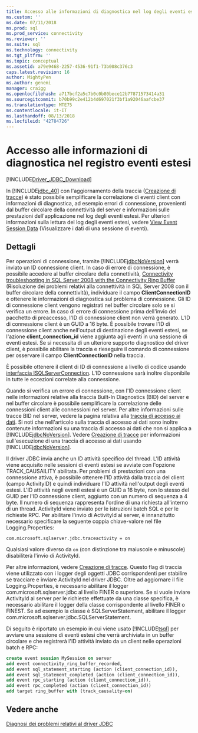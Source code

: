 ```yaml
---
title: Accesso alle informazioni di diagnostica nel log degli eventi estesi | Microsoft Docs
ms.custom: ''
ms.date: 07/11/2018
ms.prod: sql
ms.prod_service: connectivity
ms.reviewer: ''
ms.suite: sql
ms.technology: connectivity
ms.tgt_pltfrm: ''
ms.topic: conceptual
ms.assetid: a79e9468-2257-4536-91f1-73b008c376c3
caps.latest.revision: 16
author: MightyPen
ms.author: genemi
manager: craigg
ms.openlocfilehash: a717bcf2a5c7b0c0b80bece12b77871573414a31
ms.sourcegitcommit: b70b99c2e412b4d697021f3bf1a92046aafcbe37
ms.translationtype: MTE75
ms.contentlocale: it-IT
ms.lasthandoff: 08/13/2018
ms.locfileid: "42784726"
---
```

# <a name="accessing-diagnostic-information-in-the-extended-events-log"></a>Accesso alle informazioni di diagnostica nel registro eventi estesi
[!INCLUDE[Driver_JDBC_Download](../../includes/driver_jdbc_download.md)]

  In [!INCLUDE[jdbc_40](../../includes/jdbc_40_md.md)] con l'aggiornamento della traccia ([Creazione di tracce](../../connect/jdbc/tracing-driver-operation.md)) è stato possibile semplificare la correlazione di eventi client con informazioni di diagnostica, ad esempio errori di connessione, provenienti dal buffer circolare della connettività del server e informazioni sulle prestazioni dell'applicazione nel log degli eventi estesi. Per ulteriori informazioni sulla lettura del log degli eventi estesi, vedere [View Event Session Data](http://msdn.microsoft.com/library/hh710068(SQL.110).aspx) (Visualizzare i dati di una sessione di eventi).  
  
## <a name="details"></a>Dettagli  
 Per operazioni di connessione, tramite [!INCLUDE[jdbcNoVersion](../../includes/jdbcnoversion_md.md)] verrà inviato un ID connessione client. In caso di errore di connessione, è possibile accedere al buffer circolare della connettività, [Connectivity troubleshooting in SQL Server 2008 with the Connectivity Ring Buffer](http://go.microsoft.com/fwlink/?LinkId=207752) (Risoluzione dei problemi relativi alla connettività in SQL Server 2008 con il buffer circolare della connettività), individuare il campo **ClientConnectionID** e ottenere le informazioni di diagnostica sul problema di connessione. Gli ID di connessione client vengono registrati nel buffer circolare solo se si verifica un errore. In caso di errore di connessione prima dell'invio del pacchetto di preaccesso, l'ID di connessione client non verrà generato. L'ID di connessione client è un GUID a 16 byte. È possibile trovare l'ID di connessione client anche nell'output di destinazione degli eventi estesi, se l'azione **client_connection_id** viene aggiunta agli eventi in una sessione di eventi estesi. Se si necessita di un ulteriore supporto diagnostico del driver client, è possibile abilitare la traccia e rieseguire il comando di connessione per osservare il campo **ClientConnectionID** nella traccia.  
  
 È possibile ottenere il client di ID di connessione a livello di codice usando [interfaccia ISQLServerConnection](../../connect/jdbc/reference/isqlserverconnection-interface.md). L'ID connessione sarà inoltre disponibile in tutte le eccezioni correlate alla connessione.  
  
 Quando si verifica un errore di connessione, con l'ID connessione client nelle informazioni relative alla traccia Built-In Diagnostics (BID) del server e nel buffer circolare è possibile semplificare la correlazione delle connessioni client alle connessioni nel server. Per altre informazioni sulle tracce BID nel server, vedere la pagina relativa alla [traccia di accesso ai dati](http://go.microsoft.com/fwlink/?LinkId=125805). Si noti che nell'articolo sulla traccia di accesso ai dati sono inoltre contenute informazioni su una traccia di accesso ai dati che non si applica a [!INCLUDE[jdbcNoVersion](../../includes/jdbcnoversion_md.md)]. Vedere [Creazione di tracce](../../connect/jdbc/tracing-driver-operation.md) per informazioni sull'esecuzione di una traccia di accesso ai dati usando [!INCLUDE[jdbcNoVersion](../../includes/jdbcnoversion_md.md)].  
  
 Il driver JDBC invia anche un ID attività specifico del thread. L'ID attività viene acquisito nelle sessioni di eventi estesi se avviate con l'opzione TRACK_CAUSAILITY abilitata. Per problemi di prestazioni con una connessione attiva, è possibile ottenere l'ID attività dalla traccia del client (campo ActivityID) e quindi individuare l'ID attività nell'output degli eventi estesi. L'ID attività negli eventi estesi è un GUID a 16 byte, non lo stesso del GUID per l'ID connessione client, aggiunto con un numero di sequenza a 4 byte. Il numero di sequenza rappresenta l'ordine di una richiesta all'interno di un thread. ActivityId viene inviato per le istruzioni batch SQL e per le richieste RPC. Per abilitare l'invio di ActivityId al server, è innanzitutto necessario specificare la seguente coppia chiave-valore nel file Logging.Properties:  
  
```
com.microsoft.sqlserver.jdbc.traceactivity = on  
```  
  
 Qualsiasi valore diverso da `on` (con distinzione tra maiuscole e minuscole) disabiliterà l'invio di ActivityId.  
  
 Per altre informazioni, vedere [Creazione di tracce](../../connect/jdbc/tracing-driver-operation.md). Questo flag di traccia viene utilizzato con i logger degli oggetti JDBC corrispondenti per stabilire se tracciare e inviare ActivityId nel driver JDBC. Oltre ad aggiornare il file Logging.Properties, è necessario abilitare il logger com.microsoft.sqlserver.jdbc al livello FINER o superiore. Se si vuole inviare ActivityId al server per le richieste effettuate da una classe specifica, è necessario abilitare il logger della classe corrispondente al livello FINER o FINEST. Se ad esempio la classe è SQLServerStatement, abilitare il logger com.microsoft.sqlserver.jdbc.SQLServerStatement.  
  
 Di seguito è riportato un esempio in cui viene usato [!INCLUDE[tsql](../../includes/tsql-md.md)] per avviare una sessione di eventi estesi che verrà archiviata in un buffer circolare e che registrerà l'ID attività inviato da un client nelle operazioni batch e RPC:  
  
```sql
create event session MySession on server  
add event connectivity_ring_buffer_recorded,  
add event sql_statement_starting (action (client_connection_id)),  
add event sql_statement_completed (action (client_connection_id)),  
add event rpc_starting (action (client_connection_id)),  
add event rpc_completed (action (client_connection_id))  
add target ring_buffer with (track_causality=on)  
```  
  
## <a name="see-also"></a>Vedere anche  
 [Diagnosi dei problemi relativi al driver JDBC](../../connect/jdbc/diagnosing-problems-with-the-jdbc-driver.md)  
  
  
